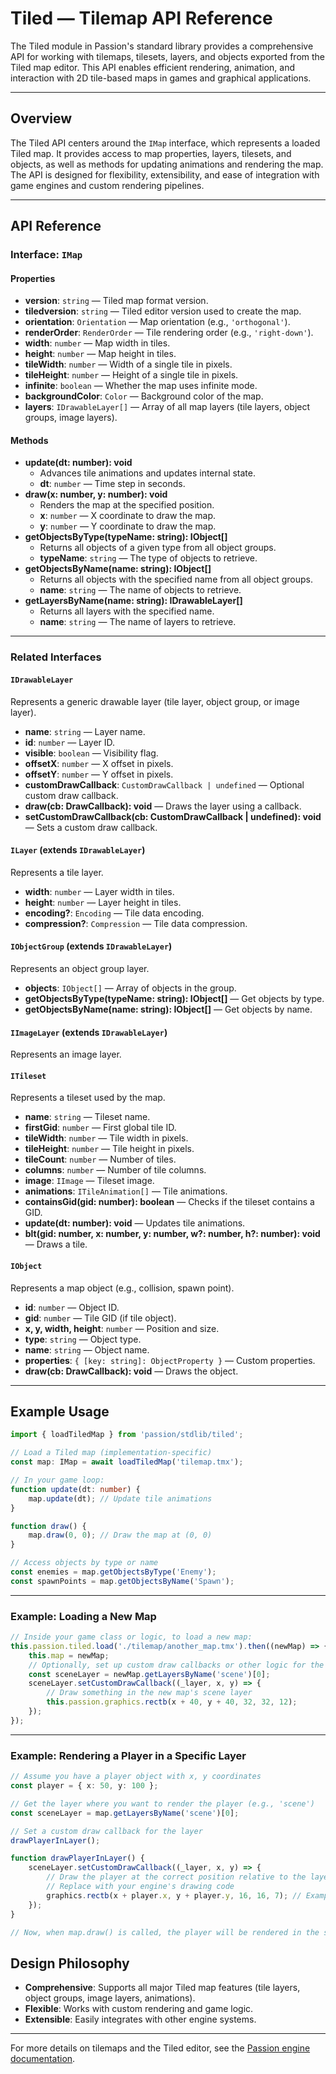 # Tiled — Tilemap API Reference

The Tiled module in Passion's standard library provides a comprehensive API for working with tilemaps, tilesets, layers, and objects exported from the Tiled map editor. This API enables efficient rendering, animation, and interaction with 2D tile-based maps in games and graphical applications.

---

## Overview

The Tiled API centers around the `IMap` interface, which represents a loaded Tiled map. It provides access to map properties, layers, tilesets, and objects, as well as methods for updating animations and rendering the map. The API is designed for flexibility, extensibility, and ease of integration with game engines and custom rendering pipelines.

---

## API Reference

### Interface: `IMap`

#### Properties
- **version**: `string` — Tiled map format version.
- **tiledversion**: `string` — Tiled editor version used to create the map.
- **orientation**: `Orientation` — Map orientation (e.g., `'orthogonal'`).
- **renderOrder**: `RenderOrder` — Tile rendering order (e.g., `'right-down'`).
- **width**: `number` — Map width in tiles.
- **height**: `number` — Map height in tiles.
- **tileWidth**: `number` — Width of a single tile in pixels.
- **tileHeight**: `number` — Height of a single tile in pixels.
- **infinite**: `boolean` — Whether the map uses infinite mode.
- **backgroundColor**: `Color` — Background color of the map.
- **layers**: `IDrawableLayer[]` — Array of all map layers (tile layers, object groups, image layers).

#### Methods
- **update(dt: number): void**
  - Advances tile animations and updates internal state.
  - **dt**: `number` — Time step in seconds.
- **draw(x: number, y: number): void**
  - Renders the map at the specified position.
  - **x**: `number` — X coordinate to draw the map.
  - **y**: `number` — Y coordinate to draw the map.
- **getObjectsByType(typeName: string): IObject[]**
  - Returns all objects of a given type from all object groups.
  - **typeName**: `string` — The type of objects to retrieve.
- **getObjectsByName(name: string): IObject[]**
  - Returns all objects with the specified name from all object groups.
  - **name**: `string` — The name of objects to retrieve.
- **getLayersByName(name: string): IDrawableLayer[]**
  - Returns all layers with the specified name.
  - **name**: `string` — The name of layers to retrieve.

---

### Related Interfaces

#### `IDrawableLayer`
Represents a generic drawable layer (tile layer, object group, or image layer).
- **name**: `string` — Layer name.
- **id**: `number` — Layer ID.
- **visible**: `boolean` — Visibility flag.
- **offsetX**: `number` — X offset in pixels.
- **offsetY**: `number` — Y offset in pixels.
- **customDrawCallback**: `CustomDrawCallback | undefined` — Optional custom draw callback.
- **draw(cb: DrawCallback): void** — Draws the layer using a callback.
- **setCustomDrawCallback(cb: CustomDrawCallback | undefined): void** — Sets a custom draw callback.

#### `ILayer` (extends `IDrawableLayer`)
Represents a tile layer.
- **width**: `number` — Layer width in tiles.
- **height**: `number` — Layer height in tiles.
- **encoding?**: `Encoding` — Tile data encoding.
- **compression?**: `Compression` — Tile data compression.

#### `IObjectGroup` (extends `IDrawableLayer`)
Represents an object group layer.
- **objects**: `IObject[]` — Array of objects in the group.
- **getObjectsByType(typeName: string): IObject[]** — Get objects by type.
- **getObjectsByName(name: string): IObject[]** — Get objects by name.

#### `IImageLayer` (extends `IDrawableLayer`)
Represents an image layer.

#### `ITileset`
Represents a tileset used by the map.
- **name**: `string` — Tileset name.
- **firstGid**: `number` — First global tile ID.
- **tileWidth**: `number` — Tile width in pixels.
- **tileHeight**: `number` — Tile height in pixels.
- **tileCount**: `number` — Number of tiles.
- **columns**: `number` — Number of tile columns.
- **image**: `IImage` — Tileset image.
- **animations**: `ITileAnimation[]` — Tile animations.
- **containsGid(gid: number): boolean** — Checks if the tileset contains a GID.
- **update(dt: number): void** — Updates tile animations.
- **blt(gid: number, x: number, y: number, w?: number, h?: number): void** — Draws a tile.

#### `IObject`
Represents a map object (e.g., collision, spawn point).
- **id**: `number` — Object ID.
- **gid**: `number` — Tile GID (if tile object).
- **x, y, width, height**: `number` — Position and size.
- **type**: `string` — Object type.
- **name**: `string` — Object name.
- **properties**: `{ [key: string]: ObjectProperty }` — Custom properties.
- **draw(cb: DrawCallback): void** — Draws the object.

---

## Example Usage

```typescript
import { loadTiledMap } from 'passion/stdlib/tiled';

// Load a Tiled map (implementation-specific)
const map: IMap = await loadTiledMap('tilemap.tmx');

// In your game loop:
function update(dt: number) {
    map.update(dt); // Update tile animations
}

function draw() {
    map.draw(0, 0); // Draw the map at (0, 0)
}

// Access objects by type or name
const enemies = map.getObjectsByType('Enemy');
const spawnPoints = map.getObjectsByName('Spawn');
```

---

### Example: Loading a New Map

```typescript
// Inside your game class or logic, to load a new map:
this.passion.tiled.load('./tilemap/another_map.tmx').then((newMap) => {
    this.map = newMap;
    // Optionally, set up custom draw callbacks or other logic for the new map
    const sceneLayer = newMap.getLayersByName('scene')[0];
    sceneLayer.setCustomDrawCallback((_layer, x, y) => {
        // Draw something in the new map's scene layer
        this.passion.graphics.rectb(x + 40, y + 40, 32, 32, 12);
    });
});
```

---

### Example: Rendering a Player in a Specific Layer

```typescript
// Assume you have a player object with x, y coordinates
const player = { x: 50, y: 100 };

// Get the layer where you want to render the player (e.g., 'scene')
const sceneLayer = map.getLayersByName('scene')[0];

// Set a custom draw callback for the layer
drawPlayerInLayer();

function drawPlayerInLayer() {
    sceneLayer.setCustomDrawCallback((_layer, x, y) => {
        // Draw the player at the correct position relative to the layer
        // Replace with your engine's drawing code
        graphics.rectb(x + player.x, y + player.y, 16, 16, 7); // Example: draw a 16x16 rectangle for the player
    });
}

// Now, when map.draw() is called, the player will be rendered in the specified layer.
```

## Design Philosophy

- **Comprehensive**: Supports all major Tiled map features (tile layers, object groups, image layers, animations).
- **Flexible**: Works with custom rendering and game logic.
- **Extensible**: Easily integrates with other engine systems.

---

For more details on tilemaps and the Tiled editor, see the [Passion engine documentation](../index.md).
